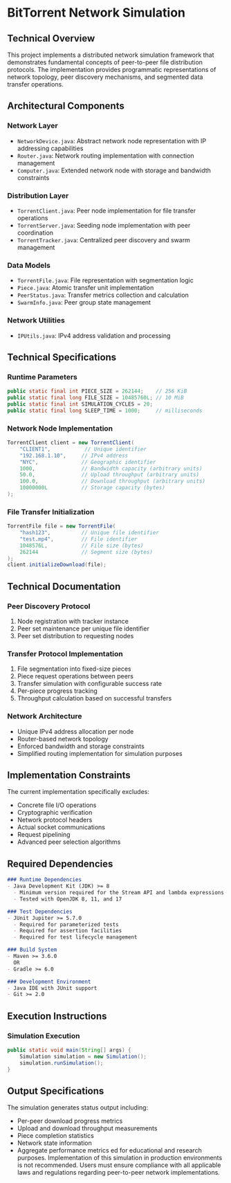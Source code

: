 # BitTorrent Network Simulation

## Technical Overview

This project implements a distributed network simulation framework that demonstrates fundamental concepts of peer-to-peer file distribution protocols. The implementation provides programmatic representations of network topology, peer discovery mechanisms, and segmented data transfer operations.

## Architectural Components

### Network Layer
- `NetworkDevice.java`: Abstract network node representation with IP addressing capabilities
- `Router.java`: Network routing implementation with connection management
- `Computer.java`: Extended network node with storage and bandwidth constraints

### Distribution Layer
- `TorrentClient.java`: Peer node implementation for file transfer operations
- `TorrentServer.java`: Seeding node implementation with peer coordination
- `TorrentTracker.java`: Centralized peer discovery and swarm management

### Data Models
- `TorrentFile.java`: File representation with segmentation logic
- `Piece.java`: Atomic transfer unit implementation
- `PeerStatus.java`: Transfer metrics collection and calculation
- `SwarmInfo.java`: Peer group state management

### Network Utilities
- `IPUtils.java`: IPv4 address validation and processing

## Technical Specifications

### Runtime Parameters
```java
public static final int PIECE_SIZE = 262144;    // 256 KiB
public static final long FILE_SIZE = 10485760L; // 10 MiB
public static final int SIMULATION_CYCLES = 20;
public static final long SLEEP_TIME = 1000;     // milliseconds
```

### Network Node Implementation
```java
TorrentClient client = new TorrentClient(
    "CLIENT1",           // Unique identifier
    "192.168.1.10",     // IPv4 address
    "NYC",              // Geographic identifier
    1000,               // Bandwidth capacity (arbitrary units)
    50.0,               // Upload throughput (arbitrary units)
    100.0,              // Download throughput (arbitrary units)
    10000000L           // Storage capacity (bytes)
);
```

### File Transfer Initialization
```java
TorrentFile file = new TorrentFile(
    "hash123",          // Unique file identifier
    "test.mp4",         // File identifier
    1048576L,           // File size (bytes)
    262144              // Segment size (bytes)
);
client.initializeDownload(file);
```

## Technical Documentation

### Peer Discovery Protocol
1. Node registration with tracker instance
2. Peer set maintenance per unique file identifier
3. Peer set distribution to requesting nodes

### Transfer Protocol Implementation
1. File segmentation into fixed-size pieces
2. Piece request operations between peers
3. Transfer simulation with configurable success rate
4. Per-piece progress tracking
5. Throughput calculation based on successful transfers

### Network Architecture
- Unique IPv4 address allocation per node
- Router-based network topology
- Enforced bandwidth and storage constraints
- Simplified routing implementation for simulation purposes

## Implementation Constraints

The current implementation specifically excludes:
- Concrete file I/O operations
- Cryptographic verification
- Network protocol headers
- Actual socket communications
- Request pipelining
- Advanced peer selection algorithms

## Required Dependencies

```markdown
### Runtime Dependencies
- Java Development Kit (JDK) >= 8
  - Minimum version required for the Stream API and lambda expressions
  - Tested with OpenJDK 8, 11, and 17

### Test Dependencies
- JUnit Jupiter >= 5.7.0
  - Required for parameterized tests
  - Required for assertion facilities
  - Required for test lifecycle management

### Build System
- Maven >= 3.6.0
  OR
- Gradle >= 6.0

### Development Environment
- Java IDE with JUnit support
- Git >= 2.0
```

## Execution Instructions

### Simulation Execution
```java
public static void main(String[] args) {
    Simulation simulation = new Simulation();
    simulation.runSimulation();
}
```

## Output Specifications

The simulation generates status output including:
- Per-peer download progress metrics
- Upload and download throughput measurements
- Piece completion statistics
- Network state information
- Aggregate performance metrics
ed for educational and research purposes. Implementation of this simulation in production environments is not recommended. Users must ensure compliance with all applicable laws and regulations regarding peer-to-peer network implementations.
